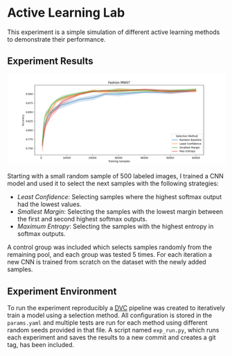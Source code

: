 # Active Learning Lab

This experiment is a simple simulation of different active learning methods to demonstrate their performance.

## Experiment Results

![experiment results](images/exp1-mnist-fashion.png)

Starting with a small random sample of 500 labeled images, I trained a CNN model and used it to select the next samples with the following strategies:

- *Least Confidence*: Selecting samples where the highest softmax output had the lowest values.
- *Smallest Margin*: Selecting the samples with the lowest margin between the first and second highest softmax outputs.
- *Maximum Entropy*: Selecting the samples with the highest entropy in softmax outputs.

A control group was included which selects samples randomly from the remaining pool, and each group was tested 5 times.
For each iteration a new CNN is trained from scratch on the dataset with the newly added samples.

## Experiment Environment

To run the experiment reproducibly a [DVC](https://dvc.org/) pipeline was created to iteratively train a model using a selection method.
All configuration is stored in the `params.yaml` and multiple tests are run for each method using different random seeds provided in that file.
A script named `exp_run.py`, which runs each experiment and saves the results to a new commit and creates a git tag, has been included.
